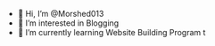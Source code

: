- 👋 Hi, I’m @Morshed013
- 👀 I’m interested in Blogging
- 🌱 I’m currently learning Website Building Program
t


<!---
Morshed013/Morshed013 is a ✨ special ✨ repository because its `README.md` (this file) appears on your GitHub profile.
You can click the Preview link to take a look at your changes.
--->
